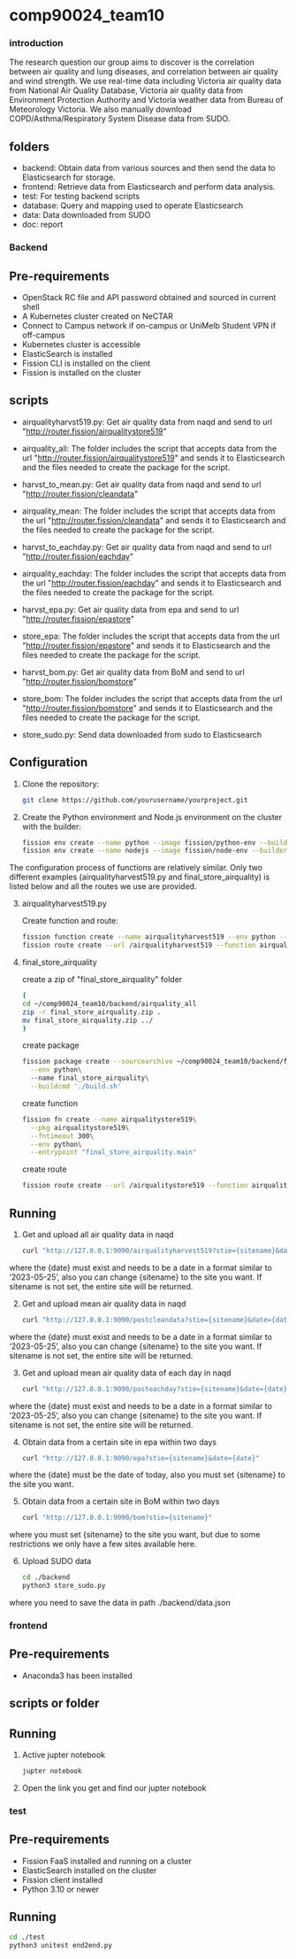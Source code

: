 # comp90024_team10


### introduction

The research question our group aims to discover is the correlation between air quality and lung diseases, and correlation between air quality and wind strength. We use real-time data including Victoria air quality data from National Air Quality Database, Victoria air quality data from Environment Protection Authority and Victoria weather data from Bureau of Meteorology Victoria. We also manually download COPD/Asthma/Respiratory System Disease data from SUDO. 

## folders

- backend: Obtain data from various sources and then send the data to Elasticsearch for storage.
- frontend: Retrieve data from Elasticsearch and perform data analysis.
- test: For testing backend scripts
- database: Query and mapping used to operate Elasticsearch
- data: Data downloaded from SUDO
- doc: report



### Backend  


## Pre-requirements

- OpenStack RC file and API password obtained and sourced in current shell 
- A Kubernetes cluster created on NeCTAR 
- Connect to Campus network if on-campus or UniMelb Student VPN if off-campus
- Kubernetes cluster is accessible 
- ElasticSearch is installed 
- Fission CLI is installed on the client 
- Fission is installed on the cluster 

## scripts

- airqualityharvst519.py: Get air quality data from naqd and send to url "http://router.fission/airqualitystore519"

- airquality_all: The folder includes the script that accepts data from the url "http://router.fission/airqualitystore519" and sends it to Elasticsearch and the files needed to create the package for the script.

- harvst_to_mean.py: Get air quality data from naqd and send to url "http://router.fission/cleandata"

- airquality_mean: The folder includes the script that accepts data from the url "http://router.fission/cleandata" and sends it to Elasticsearch and the files needed to create the package for the script.

- harvst_to_eachday.py: Get air quality data from naqd and send to url "http://router.fission/eachday"

- airquality_eachday: The folder includes the script that accepts data from the url "http://router.fission/eachday" and sends it to Elasticsearch and the files needed to create the package for the script.

- harvst_epa.py: Get air quality data from epa and send to url "http://router.fission/epastore"

- store_epa: The folder includes the script that accepts data from the url "http://router.fission/epastore" and sends it to Elasticsearch and the files needed to create the package for the script.

- harvst_bom.py: Get air quality data from BoM and send to url "http://router.fission/bomstore"

- store_bom: The folder includes the script that accepts data from the url "http://router.fission/bomstore" and sends it to Elasticsearch and the files needed to create the package for the script.

- store_sudo.py: Send data downloaded from sudo to Elasticsearch


## Configuration

1. Clone the repository:
    ```sh
    git clone https://github.com/yourusername/yourproject.git
    ```

2. Create the Python environment and Node.js environment on the cluster with the builder:
    ```sh
    fission env create --name python --image fission/python-env --builder fission/python-builder
    fission env create --name nodejs --image fission/node-env --builder fission/node-builder
    ```

The configuration process of functions are relatively similar. Only two different examples (airqualityharvest519.py and final_store_airquality) is listed below and all the routes we use are provided.

3. airqualityharvest519.py

    Create function and route:
    ```sh
    fission function create --name airqualityharvest519 --env python --fntimeout 300 --code ./fission/functions/airqualityharvest519.py
    fission route create --url /airqualityharvest519 --function airqualityharvest519 --name airqualityharvest519
    ```

4. final_store_airquality

    create a zip of "final_store_airquality" folder
    ```sh
    (
    cd ~/comp90024_team10/backend/airquality_all
    zip -r final_store_airquality.zip .
    mv final_store_airquality.zip ../
    )
    ```

    create package 
    ```sh
    fission package create --sourcearchive ~/comp90024_team10/backend/final_store_airquality.zip\
      --env python\ 
      --name final_store_airquality\
      --buildcmd './build.sh'
    ```

    create function
    ```sh
    fission fn create --name airqualitystore519\
      --pkg airqualitystore519\
      --fntimeout 300\
      --env python\
      --entrypoint "final_store_airquality.main" 
    ```
    
    create route
    ```sh
    fission route create --url /airqualitystore519 --function airqualitystore519 --name airqualitystore519 --method POST--spec
    ```


## Running

1. Get and upload all air quality data in naqd
    ```sh
    curl "http://127.0.0.1:9090/airqualityharvest519?stie={sitename}&date={date}"
    ```
where the {date} must exist and needs to be a date in a format similar to ‘2023-05-25’, also you can change {sitename} to the site you want.
If sitename is not set, the entire site will be returned.

2. Get and upload mean air quality data in naqd
    ```sh
    curl "http://127.0.0.1:9090/postcleandata?stie={sitename}&date={date}"
    ```
where the {date} must exist and needs to be a date in a format similar to ‘2023-05-25’, also you can change {sitename} to the site you want.
If sitename is not set, the entire site will be returned.

3. Get and upload mean air quality data of each day in naqd
    ```sh
    curl "http://127.0.0.1:9090/posteachday?stie={sitename}&date={date}"
    ```
where the {date} must exist and needs to be a date in a format similar to ‘2023-05-25’, also you can change {sitename} to the site you want.
If sitename is not set, the entire site will be returned.

4. Obtain data from a certain site in epa within two days
    ```sh
    curl "http://127.0.0.1:9090/epa?stie={sitename}&date={date}"
    ```
where the {date} must be the date of today, also you must set {sitename} to the site you want.

5. Obtain data from a certain site in BoM within two days
    ```sh
    curl "http://127.0.0.1:9090/bom?stie={sitename}"
    ```
where you must set {sitename} to the site you want, but due to some restrictions we only have a few sites available here.

6. Upload SUDO data
    ```sh
    cd ./backend
    python3 store_sudo.py
    ```
where you need to save the data in path ./backend/data.json



### frontend


## Pre-requirements

- Anaconda3 has been installed


## scripts or folder


## Running

1. Active jupter notebook
    ```sh
    jupter notebook
    ```

2. Open the link you get and find our jupter notebook


### test

## Pre-requirements

- Fission FaaS installed and running on a cluster
- ElasticSearch installed on the cluster
- Fission client installed
- Python 3.10 or newer

## Running

```sh
cd ./test
python3 unitest end2end.py
```
